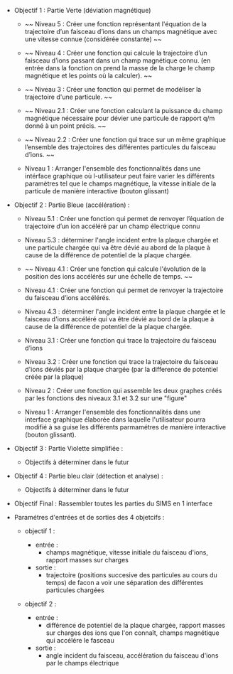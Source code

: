 
- Objectif 1 : Partie Verte (déviation magnétique)
    - ~~ Niveau 5 : Créer une fonction représentant l'équation de la trajectoire d’un faisceau d’ions dans un champs magnétique avec une vitesse connue (considérée constante) ~~

    - ~~ Niveau 4 : Créer une fonction qui calcule la trajectoire d’un faisceau d’ions passant dans un champ magnétique connu. (en entrée dans la fonction on prend la masse de la charge le champ magnétique et les points où la calculer). ~~

    - ~~ Niveau 3 : Créer une fonction qui permet de modéliser la trajectoire d'une particule. ~~

    - ~~ Niveau 2.1 : Créer une fonction calculant la puissance du champ magnétique nécessaire pour dévier une particule de rapport q/m donné à un point précis. ~~

    - ~~ Niveau 2.2 : Créer une fonction qui trace sur un même graphique l’ensemble des trajectoires des différentes particules du faisceau d’ions. ~~

    - Niveau 1 : Arranger l'ensemble des fonctionnalités dans une intérface graphique où l-utilisateur peut faire varier les différents paramètres tel que le champs magnétique, la vitesse initiale de la particule de manière interactive (bouton glissant)


- Objectif 2 : Partie Bleue (accélération) :
    - Niveau 5.1 : Créer une fonction qui permet de renvoyer l’équation de trajectoire d’un ion accéléré par un champ électrique connu
    
    - Niveau 5.3 : déterminer l'angle incident entre la plaque chargée et une particule chargée qui va être dévié au abord de la plaque à cause de la différence de potentiel de la plaque chargée.

    - ~~ Niveau 4.1 : Créer une fonction qui calcule l'évolution de la position des ions accélérés sur une échelle de temps. ~~

    - Niveau 4.1 : Créer une fonction qui permet de renvoyer la trajectoire du faisceau d’ions accélérés.

    - Niveau 4.3 : déterminer l'angle incident entre la plaque chargée et le faisceau d'ions accéléré qui va être dévié au bord de la plaque à cause de la différence de potentiel de la plaque chargée.

    - Niveau 3.1 : Créer une fonction qui trace la trajectoire du faisceau d’ions 
    
    - Niveau 3.2 : Créer une fonction qui trace la trajectoire du faisceau d'ions déviés par la plaque chargée (par la difference de potentiel créée par la plaque)

    - Niveau 2 : Créer une fonction qui assemble les deux graphes créés par les fonctions des niveaux 3.1 et 3.2 sur une "figure"

    - Niveau 1 : Arranger l'ensemble des fonctionnalités dans une interface graphique élaborée dans laquelle l'utilisateur pourra modifié à sa guise les différents parmamétres de manière interactive (bouton glissant).


- Objectif 3 : Partie Violette simplifiée :
    - Objectifs à déterminer dans le futur


- Objectif 4 : Partie bleu clair (détection et analyse) :
    - Objectifs à déterminer dans le futur


- Objectif Final : Rassembler toutes les parties du SIMS en 1 interface

- Paramétres d'entrées et de sorties des 4 objetcifs :
    - objectif 1 :
        - entrée :
            - champs magnétique, vitesse initiale du faisceau d'ions, rapport masses sur charges
        - sortie :
            - trajectoire (positions succesive des particules au cours du temps) de facon a voir une séparation des différentes particules chargées

    - objectif 2 :
        - entrée : 
            - différence de potentiel de la plaque chargée, rapport masses sur charges des ions que l'on connaît, champs magnétique qui accélére le fasceau
        - sortie :
            - angle incident du faisceau, accélération du faisceau d'ions par le champs électrique
